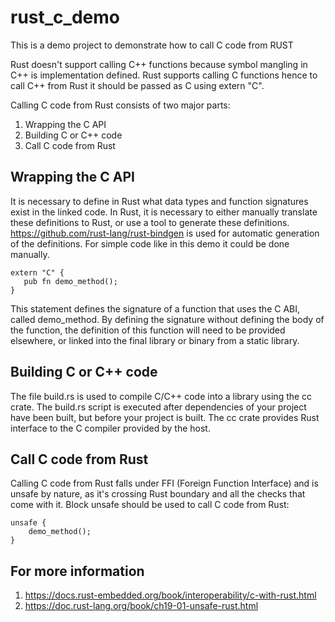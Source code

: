 # rust_c_demo
This is a demo project to demonstrate how to call C code from RUST

Rust doesn't support calling C++ functions because  symbol mangling in C++ is implementation defined. Rust supports calling C functions hence to call C++ from Rust it should be passed as C using extern "C".

Calling C code from Rust consists of two major parts:
1. Wrapping the C API
2. Building C or C++ code
3. Call C code from Rust

## Wrapping the C API
It is necessary to define in Rust what data types and function signatures exist in the linked code. In Rust, it is necessary to either manually translate these definitions to Rust, or use a tool to generate these definitions. https://github.com/rust-lang/rust-bindgen is used for automatic generation of the definitions. For simple code like in this demo it could be done manually. 

```
extern "C" {
   pub fn demo_method();
}
```
This statement defines the signature of a function that uses the C ABI, called demo_method. By defining the signature without defining the body of the function, the definition of this function will need to be provided elsewhere, or linked into the final library or binary from a static library.

## Building C or C++ code

The file build.rs is used to compile C/C++ code into a library using the cc crate.
The build.rs script is executed after dependencies of your project have been built, but before your project is built. The cc crate provides Rust interface to the C compiler provided by the host.

## Call C code from Rust

Calling C code from Rust falls under FFI (Foreign Function Interface) and is unsafe by nature, as it's crossing Rust boundary and all the checks that come with it.
Block unsafe should be used to call C code from Rust:
```
unsafe {
    demo_method();
}
```

## For more information
1. https://docs.rust-embedded.org/book/interoperability/c-with-rust.html
2. https://doc.rust-lang.org/book/ch19-01-unsafe-rust.html
